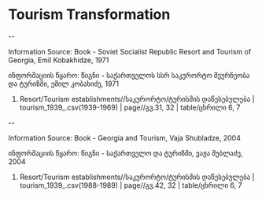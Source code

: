 # Tourism Transformation

--

Information Source: Book - Soviet Socialist Republic Resort and Tourism of Georgia, Emil Kobakhidze, 1971

ინფორმაციის წყარო: წიგნი - საქართველოს სსრ საკურორტო მეურნეობა და ტურიზმი, ემილ კობახიძე, 1971

1. Resort/Tourism establishments//საკურორტო/ტურისმის დაწესებულება | tourism_1939_.csv(1939-1969) | page//გვ.31, 32 | table/ცხრილი 6, 7

--

Information Source: Book - Georgia and Tourism, Vaja Shubladze, 2004

ინფორმაციის წყარო: წიგნი - საქართველო და ტურიზმი, ვაჟა შუბლაძე, 2004

1. Resort/Tourism establishments//საკურორტო/ტურისმის დაწესებულება | tourism_1939_.csv(1988-1989) | page//გვ.42, 32 | table/ცხრილი 6, 7

